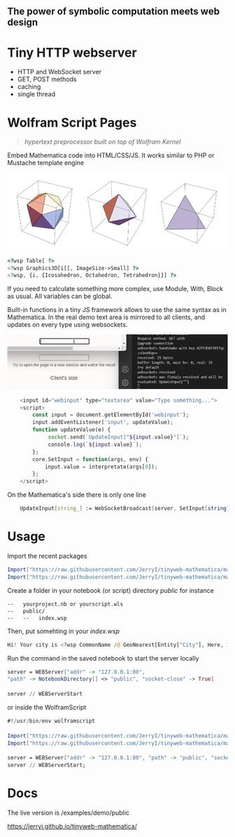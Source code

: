 ## The power of symbolic computation meets web design


# Tiny HTTP webserver

* HTTP and WebSocket server
* GET, POST methods
* caching
* single thread


# Wolfram Script Pages
> *hypertext preprocessor built on top of Wolfram Kernel*

Embed Mathematica code into HTML/CSS/JS. It works similar to PHP or Mustache template engine

![three pics](./threepics.png)
```php
<?wsp Table[ ?> 
<?wsp Graphics3D[i[], ImageSize->Small] ?> 
<?wsp, {i, {Icosahedron, Octahedron, Tetrahedron}}] ?>
```
If you need to calculate something more complex, use Module, With, Block as usual. All variables can be global.

Built-in functions in a tiny JS framework allows to use the same syntax as in Mathematica. In the real demo text area is mirrored to all clients, and updates on every type using websockets.

![three pics](./mirror.gif)
```php
    <input id="webinput" type="textarea" value="Type something...">
    <script>
        const input = document.getElementById('webinput');
        input.addEventListener('input', updateValue);
        function updateValue(e) {
             socket.send(`UpdateInput["${input.value}"]`);
             console.log(`${input.value}`);
        };
        core.SetInput = function(args, env) {
            input.value = interpretate(args[0]);
        };
    </script>
```
On the Mathematica's side there is only one line
```mathematica
    UpdateInput[string_] := WebSocketBroadcast[server, SetInput[string], client]
```

# Usage
Import the recent packages
```mathematica
Import["https://raw.githubusercontent.com/JerryI/tinyweb-mathematica/master/Tinyweb/Tinyweb.wl"]
Import["https://raw.githubusercontent.com/JerryI/tinyweb-mathematica/master/WSP/WSP.wl"]
```
Create a folder in your notebook (or script) directory *public* for instance
```
--   yourproject.nb or yourscript.wls
--   public/
--   --   index.wsp
```
Then, put somehting in your *index.wsp*
```php
Hi! Your city is <?wsp CommonName /@ GeoNearest[Entity["City"], Here, 1] // First ?>
```

Run the command in the saved notebook to start the server locally
```mathematica
server = WEBServer["addr" -> "127.0.0.1:80",
"path" -> NotebookDirectory[] <> "public", "socket-close" -> True]

server // WEBServerStart
```
or inside the WolframScript
```mathematica
#!/usr/bin/env wolframscript

Import["https://raw.githubusercontent.com/JerryI/tinyweb-mathematica/master/Tinyweb/Tinyweb.wl"];
Import["https://raw.githubusercontent.com/JerryI/tinyweb-mathematica/master/WSP/WSP.wl"];

server = WEBServer["addr" -> "127.0.0.1:80", "path" -> "public", "socket-close" -> True];
server // WEBServerStart;
```

# Docs 
The live version is /examples/demo/public

https://jerryi.github.io/tinyweb-mathematica/
